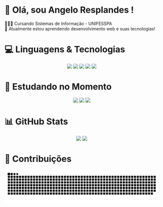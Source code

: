 # 👋 Olá, sou Angelo Resplandes !
👩🏻‍💻 Cursando Sistemas de Informação - UNIFESSPA<br/>
💭 Atualmente estou aprendendo desenvolvimento web e suas tecnologias!<br/>

# 💻 Linguagens & Tecnologias
<div align="center">
  <img src="https://img.shields.io/badge/html5-%23E34F26.svg?style=for-the-badge&logo=html5&logoColor=white"/>
  <img src="https://img.shields.io/badge/css3-%231572B6.svg?style=for-the-badge&logo=css3&logoColor=white"/>
  <img src="https://img.shields.io/badge/javascript-%23323330.svg?style=for-the-badge&logo=javascript&logoColor=%23F7DF1E"/>
  <img src="https://img.shields.io/badge/java-%23ED8B00.svg?style=for-the-badge&logo=openjdk&logoColor=white"/>
  <img src="https://img.shields.io/badge/c-%2300599C.svg?style=for-the-badge&logo=c&logoColor=white"/>
</div>

# 📙 Estudando no Momento
<div align="center">
  <img src="https://img.shields.io/badge/React-20232A?style=for-the-badge&logo=react&logoColor=61DAFB"/>
  <img src="https://img.shields.io/badge/Next-black?style=for-the-badge&logo=next.js&logoColor=white"/>
  <img src="https://img.shields.io/badge/MySQL-00000F?style=for-the-badge&logo=mysql&logoColor=white"/>
</div>

# 📊 GitHub Stats
<div align="center">
  <img height="180px" src="https://github-readme-stats.vercel.app/api?username=AngeloResplandes&show_icons=true&theme=midnight-purple"/>
  <img height="180px" src="https://github-readme-stats.vercel.app/api/top-langs/?username=AngeloResplandes&layout=compact&theme=midnight-purple"/>
</div>

# 📁 Contribuições
<div align="center">
  <picture>
    <source media="(prefers-color-scheme: dark)" srcset="https://raw.githubusercontent.com/AngeloResplandes/AngeloResplandes/output/github-contribution-grid-snake-dark.svg">
    <source media="(prefers-color-scheme: light)" srcset="https://raw.githubusercontent.com/AngeloResplandes/AngeloResplandes/output/github-contribution-grid-snake-dark.svg">
    <img align="center" alt="github contribution grid snake animation" src="https://raw.githubusercontent.com/AngeloResplandes/AngeloResplandes/output/github-contribution-grid-snake.svg">
  </picture>
</div>
